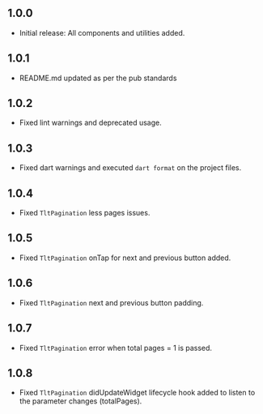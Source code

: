## 1.0.0

- Initial release: All components and utilities added.

## 1.0.1

- README.md updated as per the pub standards

## 1.0.2

- Fixed lint warnings and deprecated usage.

## 1.0.3

- Fixed dart warnings and executed `dart format` on the project files.

## 1.0.4

- Fixed `TltPagination` less pages issues.

## 1.0.5

- Fixed `TltPagination` onTap for next and previous button added.

## 1.0.6

- Fixed `TltPagination` next and previous button padding.

## 1.0.7

- Fixed `TltPagination` error when total pages = 1 is passed.

## 1.0.8

- Fixed `TltPagination` didUpdateWidget lifecycle hook added to listen to the parameter changes (totalPages).
